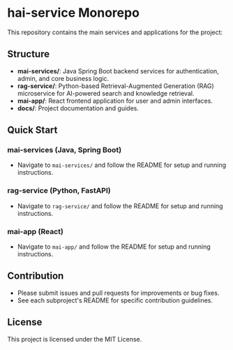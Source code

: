 # hai-service Monorepo

This repository contains the main services and applications for the project:

## Structure

- **mai-services/**: Java Spring Boot backend services for authentication, admin, and core business logic.
- **rag-service/**: Python-based Retrieval-Augmented Generation (RAG) microservice for AI-powered search and knowledge retrieval.
- **mai-app/**: React frontend application for user and admin interfaces.
- **docs/**: Project documentation and guides.

## Quick Start

### mai-services (Java, Spring Boot)
- Navigate to `mai-services/` and follow the README for setup and running instructions.

### rag-service (Python, FastAPI)
- Navigate to `rag-service/` and follow the README for setup and running instructions.

### mai-app (React)
- Navigate to `mai-app/` and follow the README for setup and running instructions.

## Contribution
- Please submit issues and pull requests for improvements or bug fixes.
- See each subproject's README for specific contribution guidelines.

## License
This project is licensed under the MIT License.
